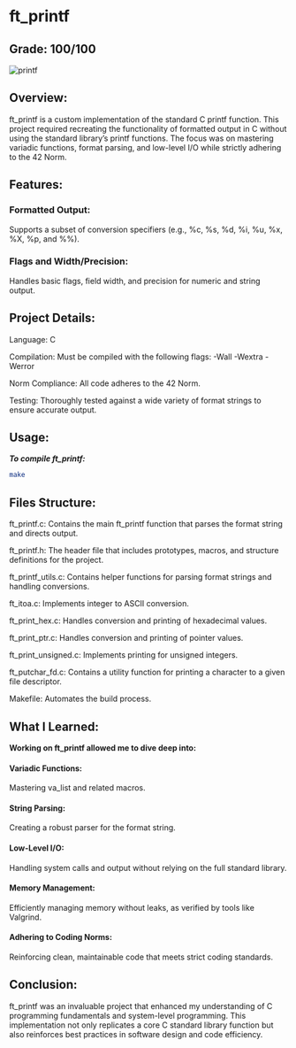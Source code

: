 # ft_printf
## Grade: 100/100
![printf](https://github.com/user-attachments/assets/929f6128-cbb1-48b9-9214-00de18a9b482)

## Overview:

ft_printf is a custom implementation of the standard C printf function. This project required recreating the functionality of formatted output in C without using the standard library’s printf functions. The focus was on mastering variadic functions, format parsing, and low-level I/O while strictly adhering to the 42 Norm.


## Features:
### Formatted Output:
Supports a subset of conversion specifiers (e.g., %c, %s, %d, %i, %u, %x, %X, %p, and %%).
### Flags and Width/Precision:
Handles basic flags, field width, and precision for numeric and string output.


## Project Details:
Language: C

Compilation: Must be compiled with the following flags: -Wall -Wextra -Werror

Norm Compliance: All code adheres to the 42 Norm.

Testing: Thoroughly tested against a wide variety of format strings to ensure accurate output.

## Usage:
***To compile ft_printf:***

```bash
make
```


## Files Structure:
ft_printf.c: Contains the main ft_printf function that parses the format string and directs output.

ft_printf.h: The header file that includes prototypes, macros, and structure definitions for the project.

ft_printf_utils.c: Contains helper functions for parsing format strings and handling conversions.

ft_itoa.c: Implements integer to ASCII conversion.

ft_print_hex.c: Handles conversion and printing of hexadecimal values.

ft_print_ptr.c: Handles conversion and printing of pointer values.

ft_print_unsigned.c: Implements printing for unsigned integers.

ft_putchar_fd.c: Contains a utility function for printing a character to a given file descriptor.

Makefile: Automates the build process.


## What I Learned:
**Working on ft_printf allowed me to dive deep into:**

#### Variadic Functions:
Mastering va_list and related macros.
#### String Parsing:
Creating a robust parser for the format string.
#### Low-Level I/O:
Handling system calls and output without relying on the full standard library.
#### Memory Management:
Efficiently managing memory without leaks, as verified by tools like Valgrind.
#### Adhering to Coding Norms:
Reinforcing clean, maintainable code that meets strict coding standards.

## Conclusion:
ft_printf was an invaluable project that enhanced my understanding of C programming fundamentals and system-level programming. This implementation not only replicates a core C standard library function but also reinforces best practices in software design and code efficiency.
